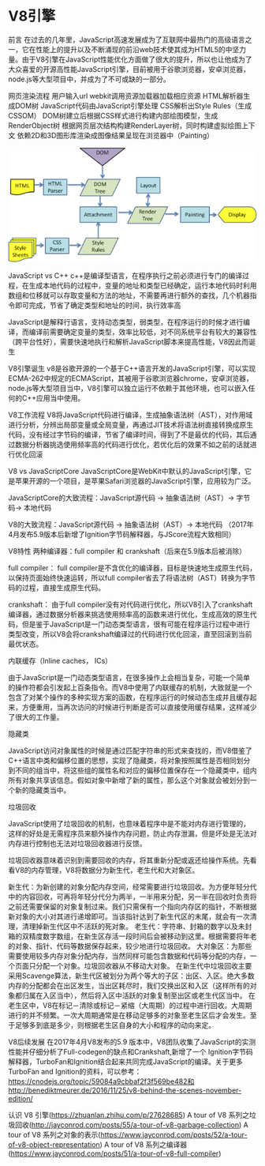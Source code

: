 <!--
 * @Author: tangdaoyong
 * @Date: 2021-03-15 09:23:50
 * @LastEditors: tangdaoyong
 * @LastEditTime: 2021-03-15 09:41:29
 * @Description: V8引擎
-->
# V8引擎

前言
在过去的几年里，JavaScript高速发展成为了互联网中最热门的高级语言之一，它在性能上的提升以及不断涌现的前沿web技术使其成为HTML5的中坚力量。由于V8引擎在JavaScript性能优化方面做了很大的提升，所以也让他成为了大众喜爱的开源高性能JavaScript引擎，目前被用于谷歌浏览器，安卓浏览器，node.js等大型项目中，并成为了不可或缺的一部分。

网页渲染流程
用户输入url
webkit调用资源加载器加载相应资源
HTML解析器生成DOM树
JavaScript代码由JavaScript引擎处理
CSS解析出Style Rules（生成CSSOM）
DOM树建立后根据CSS样式进行构建内部绘图模型，生成RenderObject树
根据网页层次结构构建RenderLayer树，同时构建虚拟绘图上下文
依赖2D和3D图形库渲染成图像结果呈现在浏览器中（Painting）

![WebKit内核浏览器渲染过程](../imgs/WebKit内核浏览器渲染过程.webp)

JavaScript vs C++
c++是编译型语言，在程序执行之前必须进行专门的编译过程，在生成本地代码的过程中，变量的地址和类型已经确定，运行本地代码时利用数组和位移就可以存取变量和方法的地址，不需要再进行额外的查找，几个机器指令即可完成，节省了确定类型和地址的时间，执行效率高

JavaScript是解释行语言，支持动态类型，弱类型，在程序运行的时候才进行编译，而编译前需要确定变量的类型，效率比较低，对不同系统平台有较大的兼容性（跨平台性好），需要快速地执行和解析JavaScript脚本来提高性能，V8因此而诞生

V8引擎诞生
v8是谷歌开源的一个基于C++语言开发的JavaScript引擎，可以实现ECMA-262中规定的ECMAScript，其被用于谷歌浏览器chrome，安卓浏览器，node.js等大型项目当中，V8引擎可以独立运行不依赖于其他环境，也可以嵌入任何的C++应用当中使用。

V8工作流程
V8将JavaScript代码进行编译，生成抽象语法树（AST），对作用域进行分析，分辨出局部变量或全局变量，再通过JIT技术将语法树直接转换成原生代码，没有经过字节码的编译，节省了编译时间，得到了不是最优的代码，其后通过数据分析器挑选使用频率高的代码进行优化，若优化后的效果不如之前的话就进行优化回滚

V8 vs JavaScriptCore
JavaScriptCore是WebKit中默认的JavaScript引擎，它是苹果开源的一个项目，是苹果Safari浏览器的JavaScript引擎，应用较为广泛。

JavaScriptCore的大致流程：JavaScript源代码 -> 抽象语法树（AST）-> 字节码-> 本地代码

V8的大致流程：JavaScript源代码 -> 抽象语法树（AST）-> 本地代码 （2017年4月发布5.9版本后新增了Ignition字节码解释器，与JScore流程大致相同）

V8特性
两种编译器：full compiler 和 crankshaft（后来在5.9版本后被消除）

full compiler： full compiler是不含优化的编译器，目标是快速地生成原生代码，以保持页面始终快速运转，所以full compiler省去了将语法树（AST）转换为字节码的过程，直接生成原生代码。

crankshaft： 由于full compiler没有对代码进行优化，所以V8引入了crankshaft编译器，通过数据分析器来挑选使用频率高的函数来进行优化，生成高效的原生代码，但是鉴于JavaScript是一门动态类型语言，很有可能在程序运行过程中进行类型改变，所以V8会将crankshaft编译过的代码进行优化回滚，直至回滚到当前最优状态。

内联缓存（Inline caches， ICs）

由于JavaScript是一门动态类型语言，在很多操作上会相当复杂，可能一个简单的操作符都会引发起上百条指令。而V8中使用了内联缓存的机制，大致就是一个包含了对某个操作的多种实现方案的函数，在程序运行的时候动态生成并且缓存起来，方便重用，当再次访问的时候进行判断是否可以直接使用缓存结果，这样减少了很大的工作量。

隐藏类

JavaScript访问对象属性的时候是通过匹配字符串的形式来查找的，而V8借鉴了C++语言中类和偏移位置的思想，实现了隐藏类，将对象按照属性是否相同划分到不同的组当中，将这些组的属性名和对应的偏移位置保存在一个隐藏类中，组内所有对象共享该信息。假如对象中新增了新的属性，那么这个对象就会被划分到一个新的隐藏类当中。

垃圾回收

JavaScript使用了垃圾回收的机制，也意味着程序中是不能对内存进行管理的，这样的好处是无需程序员来额外操作内存问题，防止内存泄漏，但是坏处是无法对内存进行控制也无法对垃圾回收器进行反馈。

垃圾回收器意味着识别到需要回收的内存，将其重新分配或返还给操作系统。先看看V8的内存管理，V8将数据分为新生代，老生代和大对象区。

新生代：为新创建的对象分配内存空间，经常需要进行垃圾回收。为方便年轻分代中的内容回收，可再将年轻分代分为两半，一半用来分配，另一半在回收时负责将之前还需要保留的对象复制过来。我们只需保有一个指向内存区的指针，不断根据新对象的大小对其进行递增即可。当该指针达到了新生代区的末尾，就会有一次清理，清理掉新生代区中不活跃的死对象。
老生代：字符串、封箱的数字以及未封箱的双精度数字数组，在新生区存活一段时间后会被移动到这里。根据需要将年老的对象、指针、代码等数据保存起来，较少地进行垃圾回收。
大对象区：为那些需要使用较多内存对象分配内存，当然同样可能包含数据和代码等分配的内存，一个页面只分配一个对象。垃圾回收器从不移动大对象。
在新生代中垃圾回收主要采用Scavenge算法，新生代区被划分为两个等大的子区：出区、入区。绝大多数内存的分配都会在出区发生，当出区耗尽时，我们交换出区和入区（这样所有的对象都归属在入区当中），然后将入区中活跃的对象复制至出区或老生代区当中。
在老生区中，V8在标记－清除或标记－紧缩（大周期）的过程中进行回收。大周期进行的并不频繁。一次大周期通常是在移动足够多的对象至老生区后才会发生。至于足够多到底是多少，则根据老生区自身的大小和程序的动向来定。

V8后续发展
在2017年4月V8发布的5.9 版本中，V8团队收集了JavaScript的实测性能并仔细分析了Full-codegen的缺点和Crankshaft,新增了一个 Ignition字节码解释器，TurboFan和Ignition结合起来共同完成JavaScript的编译。关于更多TurboFan and Ignition的资料，可以参考：https://cnodejs.org/topic/59084a9cbbaf2f3f569be482和http://benediktmeurer.de/2016/11/25/v8-behind-the-scenes-november-edition/

认识 V8 引擎(https://zhuanlan.zhihu.com/p/27628685)
A tour of V8 系列之垃圾回收(http://jayconrod.com/posts/55/a-tour-of-v8-garbage-collection)
A tour of V8 系列之对象的表示(https://www.jayconrod.com/posts/52/a-tour-of-v8-object-representation)
A tour of V8 系列之编译器(https://www.jayconrod.com/posts/51/a-tour-of-v8-full-compiler)